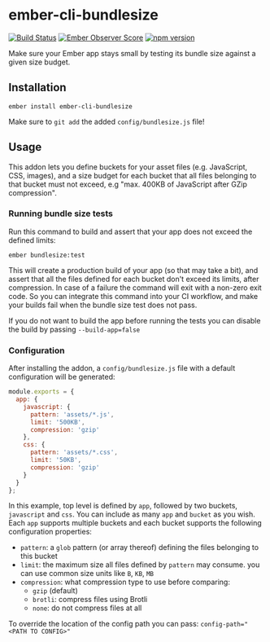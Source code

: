 ember-cli-bundlesize
==============================================================================
[![Build Status](https://travis-ci.com/kaliber5/ember-cli-bundlesize.svg?branch=master)](https://travis-ci.com/kaliber5/ember-cli-bundlesize)
[![Ember Observer Score](https://emberobserver.com/badges/ember-cli-bundlesize.svg)](https://emberobserver.com/addons/ember-cli-bundlesize)
[![npm version](https://badge.fury.io/js/ember-cli-bundlesize.svg)](https://badge.fury.io/js/ember-cli-bundlesize)

Make sure your Ember app stays small by testing its bundle size against a given size budget.

Installation
------------------------------------------------------------------------------

```
ember install ember-cli-bundlesize
```

Make sure to `git add` the added `config/bundlesize.js` file!


Usage
------------------------------------------------------------------------------

This addon lets you define buckets for your asset files (e.g. JavaScript, CSS, images), and a size budget for each
bucket that all files belonging to that bucket must not exceed, e.g "max. 400KB of JavaScript after GZip compression".

### Running bundle size tests

Run this command to build and assert that your app does not exceed the defined limits:

```
ember bundlesize:test
```
This will create a production build of your app (so that may take a bit), and assert that all the files defined for
each bucket don't exceed its limits, after compression. In case of a failure the command will exit with a non-zero exit
code. So you can integrate this command into your CI workflow, and make your builds fail when the bundle size test
does not pass.

If you do not want to build the app before running the tests you can disable the build by passing `--build-app=false`

### Configuration

After installing the addon, a `config/bundlesize.js` file with a default configuration will be generated:

```js
module.exports = {
  app: {
    javascript: {
      pattern: 'assets/*.js',
      limit: '500KB',
      compression: 'gzip'
    },
    css: {
      pattern: 'assets/*.css',
      limit: '50KB',
      compression: 'gzip'
    }
  }
};
```

In this example, top level is defined by `app`, followed by two buckets, `javascript` and `css`. You can include as many `app` and `bucket` as you wish. Each `app` supports multiple buckets and each bucket supports the following configuration properties:

* `pattern`: a `glob` pattern (or array thereof) defining the files belonging to this bucket
* `limit`: the maximum size all files defined by `pattern` may consume. you can use common size units like `B`, `KB`, `MB`
* `compression`: what compression type to use before comparing:
  * `gzip` (default)
  * `brotli`: compress files using Brotli
  * `none`: do not compress files at all

To override the location of the config path you can pass: `config-path="<PATH TO CONFIG>"`
